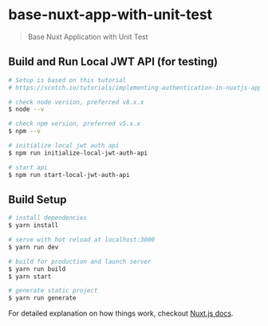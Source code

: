 # base-nuxt-app-with-unit-test

> Base Nuxt Application with Unit Test

<!-- 

BACKUP

## Build and Run Local JWT API (for testing)
``` bash
# Setup is based on this tutorial
# https://scotch.io/tutorials/implementing-authentication-in-nuxtjs-app

# go to api location
#$ cd ./local-jwt-auth-api

#install dependencies
#$ npm install

# install adonisJS globally 
#$ npm i -g @adonisjs/cli #add 'sudo' if not allowed (sudo npm i -g @adonisjs/cli)

# Generate key
#$ adonis key:generate

# Run Migration
#$ adonis migration:run

# Start API
#$ npm start
$ npm run start-local-jwt-auth-api
```

-->

## Build and Run Local JWT API (for testing)
``` bash
# Setup is based on this tutorial
# https://scotch.io/tutorials/implementing-authentication-in-nuxtjs-app

# check node version, preferred v8.x.x 
$ node --v

# check npm version, preferred v5.x.x
$ npm --v

# initialize local jwt auth api
$ npm run initialize-local-jwt-auth-api

# start api
$ npm run start-local-jwt-auth-api

```

## Build Setup

``` bash
# install dependencies
$ yarn install

# serve with hot reload at localhost:3000
$ yarn run dev

# build for production and launch server
$ yarn run build
$ yarn start

# generate static project
$ yarn run generate
```


For detailed explanation on how things work, checkout [Nuxt.js docs](https://nuxtjs.org).
